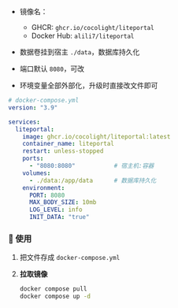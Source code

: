 

- 镜像名：
  - GHCR: `ghcr.io/cocolight/liteportal`
  - Docker Hub: `alili7/liteportal`

- 数据卷挂到宿主 `./data`，数据库持久化
- 端口默认 `8080`，可改
- 环境变量全部外部化，升级时直接改文件即可

```yaml
# docker-compose.yml
version: "3.9"

services:
  liteportal:
    image: ghcr.io/cocolight/liteportal:latest
    container_name: liteportal
    restart: unless-stopped
    ports:
      - "8080:8080"           # 宿主机:容器
    volumes:
      - ./data:/app/data      # 数据库持久化
    environment:
      PORT: 8080
      MAX_BODY_SIZE: 10mb
      LOG_LEVEL: info
      INIT_DATA: "true"
```

### 🚀 使用

1. 把文件存成 `docker-compose.yml`

3. **拉取镜像**  
   
   ```bash
   docker compose pull   
   docker compose up -d
   ```


